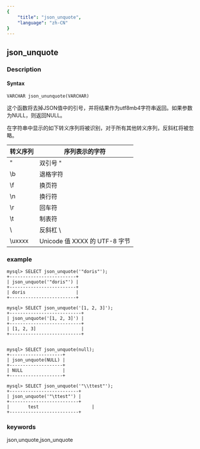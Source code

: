 ```yaml
---
{
    "title": "json_unquote",
    "language": "zh-CN"
}
---
```


<!-- 
Licensed to the Apache Software Foundation (ASF) under one
or more contributor license agreements.  See the NOTICE file
distributed with this work for additional information
regarding copyright ownership.  The ASF licenses this file
to you under the Apache License, Version 2.0 (the
"License"); you may not use this file except in compliance
with the License.  You may obtain a copy of the License at

  http://www.apache.org/licenses/LICENSE-2.0

Unless required by applicable law or agreed to in writing,
software distributed under the License is distributed on an
"AS IS" BASIS, WITHOUT WARRANTIES OR CONDITIONS OF ANY
KIND, either express or implied.  See the License for the
specific language governing permissions and limitations
under the License.
-->

## json_unquote
### Description
#### Syntax

`VARCHAR json_ununquote(VARCHAR)`

这个函数将去掉JSON值中的引号，并将结果作为utf8mb4字符串返回。如果参数为NULL，则返回NULL。

在字符串中显示的如下转义序列将被识别，对于所有其他转义序列，反斜杠将被忽略。

| 转义序列 | 序列表示的字符                |
|----------|-------------------------------|
| \"       | 双引号 "                      |
| \b       | 退格字符                      |
| \f       | 换页符                        |
| \n       | 换行符                        |
| \r       | 回车符                        |
| \t       | 制表符                        |
| \\       | 反斜杠 \                      |
| \uxxxx   | Unicode 值 XXXX 的 UTF-8 字节 |



### example

```
mysql> SELECT json_unquote('"doris"');
+-------------------------+
| json_unquote('"doris"') |
+-------------------------+
| doris                   |
+-------------------------+

mysql> SELECT json_unquote('[1, 2, 3]');
+---------------------------+
| json_unquote('[1, 2, 3]') |
+---------------------------+
| [1, 2, 3]                 |
+---------------------------+


mysql> SELECT json_unquote(null);
+--------------------+
| json_unquote(NULL) |
+--------------------+
| NULL               |
+--------------------+

mysql> SELECT json_unquote('"\\ttest"');
+--------------------------+
| json_unquote('"\ttest"') |
+--------------------------+
|       test                    |
+--------------------------+
```
### keywords
json,unquote,json_unquote
